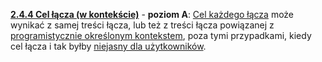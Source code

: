 [**2.4.4 Cel łącza (w kontekście)**](https://wcag.lepszyweb.pl/#link-purpose-in-context) - **poziom A**: <a href="#" data-toggle="tooltip" data-original-title="{{site.data.glossary.cel_lacza | strip_html | replace: '*', ''}}">Cel każdego łącza</a> może wynikać z samej treści łącza, lub też z treści łącza powiązanej z <a href="#" data-toggle="tooltip" data-original-title="{{site.data.glossary.kontekst_lacza_okreslony_programistycznie | strip_html | replace: '*', ''}}">programistycznie określonym kontekstem</a>, poza tymi przypadkami, kiedy cel łącza i tak byłby <a href="#" data-toggle="tooltip" data-original-title="{{site.data.glossary.ogolnie_niejednoznaczny_dla_uzytkownikow | strip_html | replace: '*', ''}}">niejasny dla użytkowników</a>.
